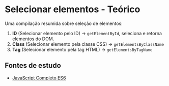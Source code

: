 # Selecionar elementos - Teórico
Uma compilação resumida sobre seleção de elementos:

1. **ID** (Selecionar elemento pelo ID) -> ``getElementById``, seleciona e retorna elementos do DOM.
2. **Class** (Selecionar elemento pela classe CSS) -> ``getElementsByClassName``
3. **Tag** (Selecionar elemento pela tag HTML) -> ``getElementsByTagName``

## Fontes de estudo
- [JavaScript Completo ES6](https://www.origamid.com/curso/javascript-completo-es6/)
